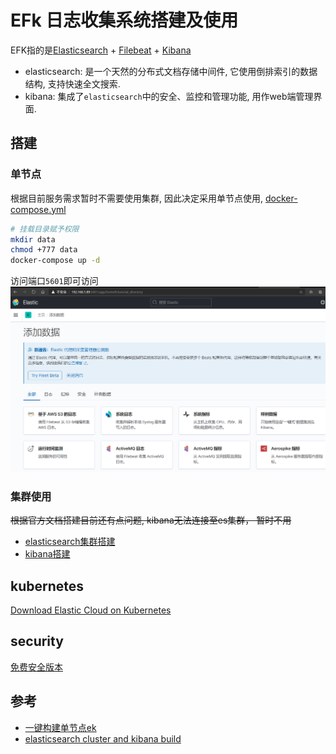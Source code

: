 # EFk 日志收集系统搭建及使用

EFK指的是[Elasticsearch](https://www.elastic.co/guide/en/elasticsearch/reference/current/index.html) + 
[Filebeat](https://www.elastic.co/guide/en/beats/filebeat/7.10/index.html) + 
[Kibana](https://www.elastic.co/guide/en/kibana/7.10/settings.html)
- elasticsearch: 是一个天然的分布式文档存储中间件, 它使用倒排索引的数据结构, 支持快速全文搜索.
- kibana: 集成了`elasticsearch`中的安全、监控和管理功能, 用作web端管理界面.

## 搭建

### 单节点

根据目前服务需求暂时不需要使用集群, 因此决定采用单节点使用, [docker-compose.yml](yml/docker-compose.yml)
```bash
# 挂载目录赋予权限
mkdir data
chmod +777 data
docker-compose up -d
```
访问端口`5601`即可访问
![](pic/ek-okay.png)

### 集群使用
~~根据官方文档搭建目前还有点问题, kibana无法连接至es集群， 暂时不用~~
- [elasticsearch集群搭建](elasticsearch.md)
- [kibana搭建](kibana.md)

## kubernetes
[Download Elastic Cloud on Kubernetes](https://www.elastic.co/cn/downloads/elastic-cloud-kubernetes)

## security
[免费安全版本](https://www.elastic.co/cn/blog/security-for-elasticsearch-is-now-free)

## 参考
- [一键构建单节点ek](https://github.com/wachira90/kibana7101-elastic7101)
- [elasticsearch cluster and kibana build](https://github.com/cocowool/sh-valley/tree/master/docker-conf/elasticstack/cluster)